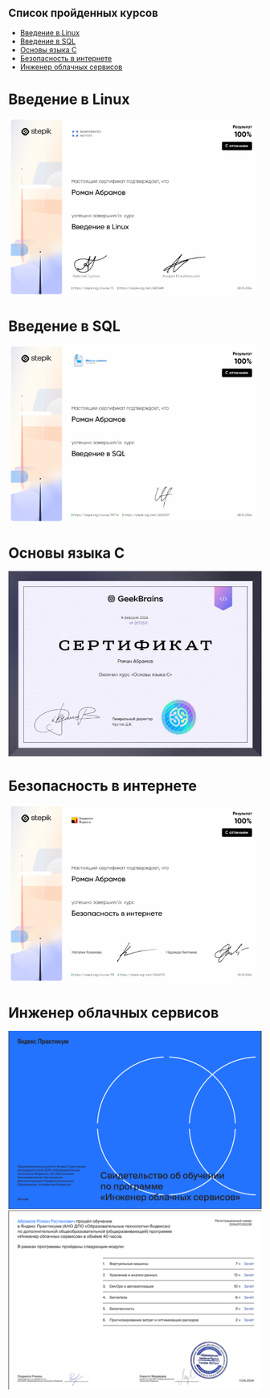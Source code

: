 ## Список пройденных курсов

- [Введение в Linux](#ВведениевLinux)
- [Введение в SQL](#ВведениевSQL)
- [Основы языка C](#ОсновыязыкаC)
- [Безопасность в интернете](#Безопасностьвинтернете)
- [Инженер облачных сервисов](#Инженероблачныхсервисов)


# Введение в Linux
<p align="center">
  <img src="Linux.png" alt="" />
</p>

# Введение в SQL
<p align="center">
  <img src="Beginner_SQL.png" alt="" />
</p>

# Основы языка C
<p align="center">
  <img src="c.jpg" alt="" />
</p>

# Безопасность в интернете
<p align="center">
  <img src="безопасность.png" alt="" />
</p>

# Инженер облачных сервисов
<p align="center">
  <img src="cloud_1.png" alt="" />
  <img src="cloud_2.png" alt="" />
</p>
